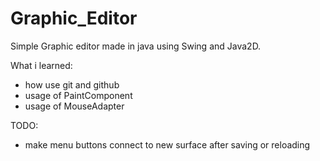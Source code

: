 # Graphic_Editor
Simple Graphic editor made in java using Swing and Java2D.

What i learned:
* how use git and github
* usage of PaintComponent
* usage of MouseAdapter
 
TODO:
* make menu buttons connect to new surface after saving or reloading
